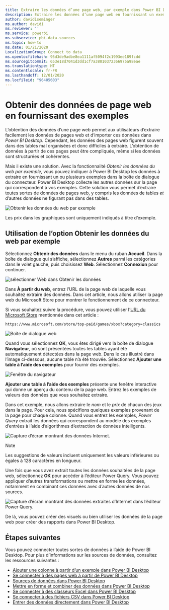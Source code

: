 ```yaml
---
title: Extraire les données d’une page web, par exemple dans Power BI Desktop
description: Extraire les données d’une page web en fournissant un exemple de ce que vous voulez extraire
author: davidiseminger
ms.author: davidi
ms.reviewer: ''
ms.service: powerbi
ms.subservice: pbi-data-sources
ms.topic: how-to
ms.date: 01/21/2020
LocalizationGroup: Connect to data
ms.openlocfilehash: 95d3de9adbe8ea1111af5094f2c1993ee189fcdd
ms.sourcegitcommit: 653e18d7041d3dd1cf7a38010372366975a98eae
ms.translationtype: HT
ms.contentlocale: fr-FR
ms.lasthandoff: 12/01/2020
ms.locfileid: "96405603"
---
```

# <a name="get-webpage-data-by-providing-examples"></a>Obtenir des données de page web en fournissant des exemples

L’obtention des données d’une page web permet aux utilisateurs d’extraire facilement les données de pages web et d’importer ces données dans *Power BI Desktop*. Cependant, les données des pages web figurent souvent dans des tables mal organisées et donc difficiles à extraire. L’obtention de données à partir de ces pages peut être compliquée, même si les données sont structurées et cohérentes.

Mais il existe une solution. Avec la fonctionnalité *Obtenir les données du web par exemple*, vous pouvez indiquer à Power BI Desktop les données à extraire en fournissant un ou plusieurs exemples dans la boîte de dialogue du connecteur. Power BI Desktop collecte les autres données sur la page qui correspondent à vos exemples. Cette solution vous permet d’extraire toutes sortes de données de pages web, y compris les données de tables *et* d’autres données ne figurant pas dans des tables.

![Obtenir les données du web par exemple](media/desktop-connect-to-web-by-example/web-by-example_01.png)

Les prix dans les graphiques sont uniquement indiqués à titre d’exemple.

## <a name="using-get-data-from-web-by-example"></a>Utilisation de l’option Obtenir les données du web par exemple

Sélectionnez **Obtenir des données** dans le menu du ruban **Accueil**. Dans la boîte de dialogue qui s’affiche, sélectionnez **Autres** parmi les catégories dans le volet gauche, puis choisissez **Web**. Sélectionnez **Connexion** pour continuer.

![sélectionner Web dans Obtenir les données](media/desktop-connect-to-web-by-example/web-by-example_03.png)

Dans **À partir du web**, entrez l’URL de la page web de laquelle vous souhaitez extraire des données. Dans cet article, nous allons utiliser la page web du Microsoft Store pour montrer le fonctionnement de ce connecteur.

Si vous souhaitez suivre la procédure, vous pouvez utiliser l’[URL du Microsoft Store](https://www.microsoft.com/store/top-paid/games/xbox?category=classics) mentionnée dans cet article :

```http
https://www.microsoft.com/store/top-paid/games/xbox?category=classics
```

![Boîte de dialogue web](media/desktop-connect-to-web-by-example/web-by-example_04.png)

Quand vous sélectionnez **OK**, vous êtes dirigé vers la boîte de dialogue **Navigateur**, où sont présentées toutes les tables ayant été automatiquement détectées dans la page web. Dans le cas illustré dans l’image ci-dessous, aucune table n’a été trouvée. Sélectionnez **Ajouter une table à l’aide des exemples** pour fournir des exemples.

![Fenêtre du navigateur](media/desktop-connect-to-web-by-example/web-by-example_05.png)

**Ajouter une table à l’aide des exemples** présente une fenêtre interactive qui donne un aperçu du contenu de la page web. Entrez les exemples de valeurs des données que vous souhaitez extraire.

Dans cet exemple, nous allons extraire le *nom* et le *prix* de chacun des jeux dans la page. Pour cela, nous spécifions quelques exemples provenant de la page pour chaque colonne. Quand vous entrez les exemples, *Power Query* extrait les données qui correspondent au modèle des exemples d’entrées à l’aide d’algorithmes d’extraction de données intelligents.

![Capture d’écran montrant des données Internet.](media/desktop-connect-to-web-by-example/web-by-example_06.png)

> [!NOTE]
> Les suggestions de valeurs incluent uniquement les valeurs inférieures ou égales à 128 caractères en longueur.

Une fois que vous avez extrait toutes les données souhaitées de la page web, sélectionnez **OK** pour accéder à l’éditeur Power Query. Vous pouvez appliquer d’autres transformations ou mettre en forme les données, notamment en combinant ces données avec d’autres données de nos sources.

![Capture d’écran montrant des données extraites d’Internet dans l’éditeur Power Query.](media/desktop-connect-to-web-by-example/web-by-example_07.png)

De là, vous pouvez créer des visuels ou bien utiliser les données de la page web pour créer des rapports dans Power BI Desktop.

## <a name="next-steps"></a>Étapes suivantes

Vous pouvez connecter toutes sortes de données à l’aide de Power BI Desktop. Pour plus d’informations sur les sources de données, consultez les ressources suivantes :

* [Ajouter une colonne à partir d’un exemple dans Power BI Desktop](../create-reports/desktop-add-column-from-example.md)
* [Se connecter à des pages web à partir de Power BI Desktop](desktop-connect-to-web.md)
* [Sources de données dans Power BI Desktop](desktop-data-sources.md)
* [Mettre en forme et combiner des données dans Power BI Desktop](desktop-shape-and-combine-data.md)
* [Se connecter à des classeurs Excel dans Power BI Desktop](desktop-connect-excel.md)
* [Se connecter à des fichiers CSV dans Power BI Desktop](desktop-connect-csv.md)
* [Entrer des données directement dans Power BI Desktop](desktop-enter-data-directly-into-desktop.md)
